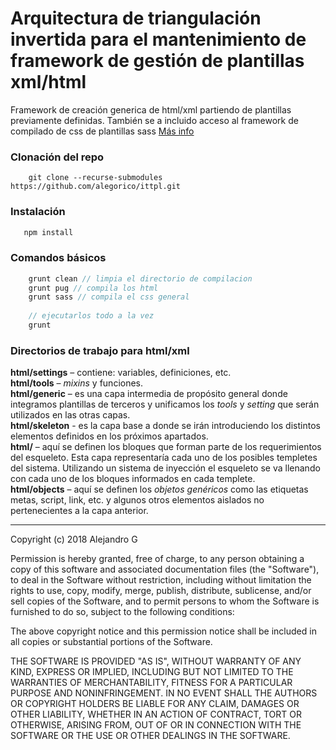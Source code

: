 # Arquitectura de triangulación invertida para el mantenimiento de framework de gestión de plantillas xml/html 

Framework de creación generica de html/xml partiendo de plantillas previamente definidas. También se a incluido acceso al framework de compilado de css de plantillas sass [Más info](https://github.com/alegorico/forkfrcss)

### Clonación del repo
```shell
    git clone --recurse-submodules https://github.com/alegorico/ittpl.git
```

### Instalación 
```js
   npm install 
```

### Comandos básicos
```js
    grunt clean // limpia el directorio de compilacion
    grunt pug // compila los html
    grunt sass // compila el css general
    
    // ejecutarlos todo a la vez
    grunt
```

### Directorios de trabajo para html/xml

**html/settings** – contiene: variables, definiciones, etc.\
**html/tools** – _mixins_ y funciones.\
**html/generic** – es una capa intermedia de propósito general donde integramos plantillas de terceros y unificamos los _tools_ y _setting_ que serán utilizados en las otras capas.\
**html/skeleton** - es la capa base a donde se irán introduciendo los distintos elementos definidos en los próximos apartados.\
**html/** – aquí se definen los bloques que forman parte de los requerimientos del esqueleto. Esta capa representaría cada uno de los posibles templetes del sistema. Utilizando un sistema de inyección el esqueleto se va llenando con cada uno de los bloques informados en cada templete.\
**html/objects** – aquí se definen los _objetos genéricos_ como las etiquetas metas, script, link, etc. y algunos otros elementos aislados no pertenecientes a la capa anterior.

---
Copyright (c) 2018  Alejandro G

Permission is hereby granted, free of charge, to any person obtaining a copy of this software and associated documentation files (the "Software"), to deal in the Software without restriction, including without limitation the rights to use, copy, modify, merge, publish, distribute, sublicense, and/or sell copies of the Software, and to permit persons to whom the Software is furnished to do so, subject to the following conditions:

The above copyright notice and this permission notice shall be included in all copies or substantial portions of the Software.

THE SOFTWARE IS PROVIDED "AS IS", WITHOUT WARRANTY OF ANY KIND, EXPRESS OR IMPLIED, INCLUDING BUT NOT LIMITED TO THE WARRANTIES OF MERCHANTABILITY, FITNESS FOR A PARTICULAR PURPOSE AND NONINFRINGEMENT. IN NO EVENT SHALL THE AUTHORS OR COPYRIGHT HOLDERS BE LIABLE FOR ANY CLAIM, DAMAGES OR OTHER LIABILITY, WHETHER IN AN ACTION OF CONTRACT, TORT OR OTHERWISE, ARISING FROM, OUT OF OR IN CONNECTION WITH THE SOFTWARE OR THE USE OR OTHER DEALINGS IN THE SOFTWARE.
